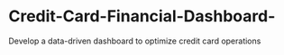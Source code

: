# Credit-Card-Financial-Dashboard-
Develop a data-driven dashboard to optimize credit card operations 
